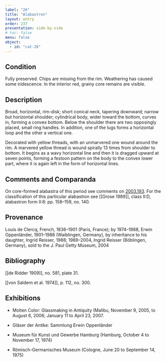 ```yaml
---
label: "26"
title: "Alabastron"
layout: entry
order: 237
presentation: side-by-side
# toc: false
menu: false
object:
  - id: "cat-26"
---
```


## Condition

Fully preserved. Chips are missing from the rim. Weathering has caused some iridescence. In the interior red, grainy core remains are visible.

## Description

Broad, horizontal, rim-disk; short conical neck, tapering downward; narrow but horizontal shoulder; cylindrical body, wider toward the bottom, curves in, forming a convex bottom. Below the shoulder there are two opposingly placed, small ring handles. In addition, one of the lugs forms a horizontal loop and the other a vertical one.

Decorated with yellow threads, with an unmarvered one wound around the rim. A marvered yellow thread is wound spirally 13 times from shoulder to bottom. It begins as a wavy horizontal line and then it is dragged upward at seven points, forming a festoon pattern on the body to the convex lower part, where it is again left in the form of horizontal lines.

## Comments and Comparanda

On core-formed alabastra of this period see comments on [2003.193](#cat). For the classification of this particular alabastron see [[Grose 1989]], class II:D, alabastron form II:8: pp. 158–159, no. 140.

## Provenance

Louis de Clercq, French, 1836–1901 (Paris, France); by 1974–1988, Erwin Oppenländer, 1901–1988 (Waiblingen, Germany), by inheritance to his daughter, Ingrid Reisser, 1988; 1988–2004, Ingrid Reisser (Böblingen, Germany), sold to the J. Paul Getty Museum, 2004

## Bibliography

[[de Ridder 1909]], no. 581, plate 31.

[[von Saldern et al. 1974]], p. 112, no. 300.

## Exhibitions

-   Molten Color: Glassmaking in Antiquity (Malibu, November 9, 2005, to August 6, 2006; January 11 to April 23, 2007.

-   Gläser der Antike: Sammlung Erwin Oppenländer

-   Museum für Kunst und Gewerbe Hamburg (Hamburg, October 4 to November 17, 1974)

-   Römisch-Germanisches Museum (Cologne, June 20 to September 14, 1975)